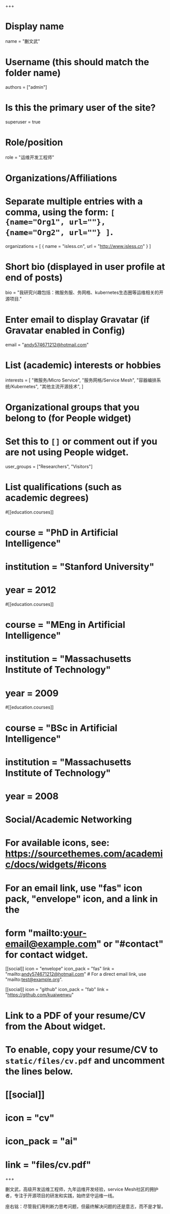 +++
# Display name
name = "蒯文武"

# Username (this should match the folder name)
authors = ["admin"]

# Is this the primary user of the site?
superuser = true

# Role/position
role = "运维开发工程师"

# Organizations/Affiliations
#   Separate multiple entries with a comma, using the form: `[ {name="Org1", url=""}, {name="Org2", url=""} ]`.
organizations = [ { name = "isless.cn", url = "http://www.isless.cn" } ]

# Short bio (displayed in user profile at end of posts)
bio = "我研究兴趣包括：微服务服、务网格、kubernetes生态圈等运维相关的开源项目."

# Enter email to display Gravatar (if Gravatar enabled in Config)
email = "andy574671212@hotmail.com"

# List (academic) interests or hobbies
interests = [
  "微服务/Micro Service",
  "服务网格/Service Mesh",
  "容器编排系统/Kubernetes",
  "其他主流开源技术",
]

# Organizational groups that you belong to (for People widget)
#   Set this to `[]` or comment out if you are not using People widget.
user_groups = ["Researchers", "Visitors"]

# List qualifications (such as academic degrees)
#[[education.courses]]
 # course = "PhD in Artificial Intelligence"
 # institution = "Stanford University"
 # year = 2012

#[[education.courses]]
#  course = "MEng in Artificial Intelligence"
#  institution = "Massachusetts Institute of Technology"
#  year = 2009

#[[education.courses]]
#  course = "BSc in Artificial Intelligence"
#  institution = "Massachusetts Institute of Technology"
#  year = 2008

# Social/Academic Networking
# For available icons, see: https://sourcethemes.com/academic/docs/widgets/#icons
#   For an email link, use "fas" icon pack, "envelope" icon, and a link in the
#   form "mailto:your-email@example.com" or "#contact" for contact widget.

[[social]]
  icon = "envelope"
  icon_pack = "fas"
  link = "mailto:andy574671212@hotmail.com"  # For a direct email link, use "mailto:test@example.org".

[[social]]
  icon = "github"
  icon_pack = "fab"
  link = "https://github.com/kuaiwenwu"

# Link to a PDF of your resume/CV from the About widget.
# To enable, copy your resume/CV to `static/files/cv.pdf` and uncomment the lines below.
# [[social]]
#   icon = "cv"
#   icon_pack = "ai"
#   link = "files/cv.pdf"

+++

蒯文武，高级开发运维工程师，九年运维开发经验，service Mesh社区的拥护者，专注于开源项目的研发和实践，始终坚守运维一线。

座右铭：尽管我们用判断力思考问题，但最终解决问题的还是意志，而不是才智。
